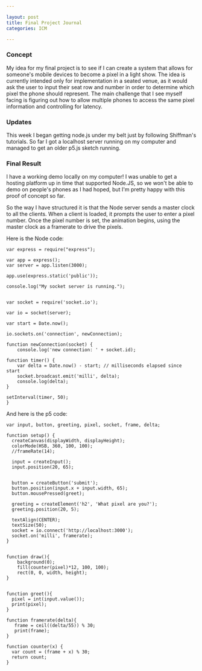 ```yaml
---

layout: post
title: Final Project Journal
categories: ICM

---
```



### Concept
My idea for my final project is to see if I can create a system that allows for someone's mobile devices to become a pixel in a light show. The idea is currently intended only for implementation in a seated venue, as it would ask the user to input their seat row and number in order to determine which pixel the phone should represent. The main challenge that I see myself facing is figuring out how to allow multiple phones to access the same pixel information and controlling for latency.

### Updates
This week I began getting node.js under my belt just by following Shiffman's tutorials. So far I got a localhost server running on my computer and managed to get an older p5.js sketch running. 

### Final Result

I have a working demo locally on my computer! I was unable to get a hosting platform up in time that supported Node.JS, so we won't be able to demo on people's phones as I had hoped, but I'm pretty happy with this proof of concept so far. 

So the way I have structured it is that the Node server sends a master clock to all the clients. When a client is loaded, it prompts the user to enter a pixel number. Once the pixel number is set, the animation begins, using the master clock as a framerate to drive the pixels. 

Here is the Node code:

```
var express = require("express");

var app = express();
var server = app.listen(3000);

app.use(express.static('public'));

console.log("My socket server is running.");


var socket = require('socket.io');

var io = socket(server);

var start = Date.now();

io.sockets.on('connection', newConnection);

function newConnection(socket) {
	console.log('new connection: ' + socket.id);

function timer() {
	var delta = Date.now() - start; // milliseconds elapsed since start
    socket.broadcast.emit('milli', delta);
    console.log(delta);
}

setInterval(timer, 50);
}
```

And here is the p5 code:

```
var input, button, greeting, pixel, socket, frame, delta;

function setup() { 
  createCanvas(displayWidth, displayHeight);
  colorMode(HSB, 360, 100, 100);
  //frameRate(14);
  
  input = createInput();
  input.position(20, 65);

  
  button = createButton('submit');
  button.position(input.x + input.width, 65);
  button.mousePressed(greet);

  greeting = createElement('h2', 'What pixel are you?');
  greeting.position(20, 5);

  textAlign(CENTER);
  textSize(50);
  socket = io.connect('http://localhost:3000');
  socket.on('milli', framerate);
} 


function draw(){
    background(0);
    fill(counter(pixel)*12, 100, 100);
    rect(0, 0, width, height);
}


function greet(){
  pixel = int(input.value());  
  print(pixel);
}

function framerate(delta){
   frame = ceil((delta/55)) % 30;
   print(frame);
}

function counter(x) {
  var count = (frame + x) % 30;
  return count;
}
```
